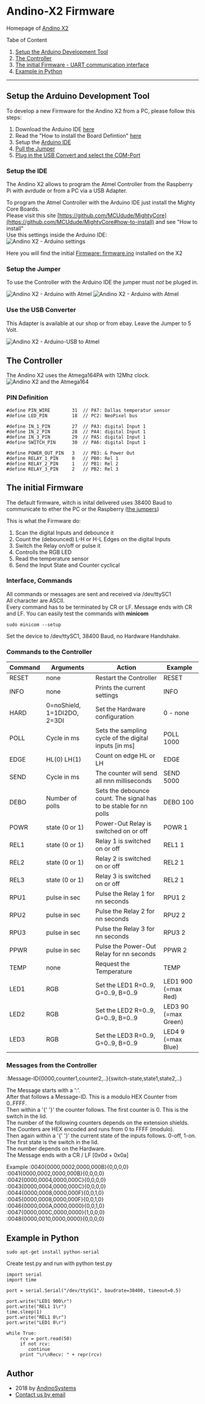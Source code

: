 # Andino-X2 Firmware

Homepage of [Andino X2](https://andino.systems/andino-x2/)

Tabe of Content   
   
1. [Setup the Arduino Development Tool](README.md#setup-the-arduino-development-tool)
2. [The Controller](README.md#the-controller)
3. [The initial Firmware - UART communication interface](README.md#the-initial-firmware)
4. [Example in Python](README.md#example-in-python)

---

## Setup the Arduino Development Tool

To develop a new Firmware for the Andino X2 from a PC, please follow this steps:

1. Download the Arduino IDE [here](https://www.arduino.cc/en/main/software)
2. Read the "How to install the Board Defintion" [here](https://github.com/MCUdude/MightyCore#how-to-install)
3. Setup the [Arduino IDE](README.md#setup-the-ide)
4. [Pull the Jumper](README.md#setup-the-jumper)
5. [Plug in the USB Convert and select the COM-Port](README.md#use-the-usb-converter)

### Setup the IDE

The Andino X2 allows to program the Atmel Controller from the Raspberry Pi with avrdude or from a PC via a USB Adapter.  

To program the Atmel Controller with the Arduino IDE just install the Mighty Core Boards.  
Please visit this site [https://github.com/MCUdude/MightyCore](https://github.com/MCUdude/MightyCore#how-to-install) and see "How to install"  
Use this settings inside the Arduino IDE:  
![Andino X2 - Arduino settings](andino-x2-arduino-ide-settings.png)  


Here you will find the initial [Firmware: firmware.ino](https://github.com/andino-systems/Andino-X2/tree/master/src/firmware/firmware.ino) installed on the X2   


### Setup the Jumper

To use the Controller with the Arduino IDE the jumper must *not* be pluged in.   
   
![Andino X2 - Arduino with Atmel](andino-x2-connection-mode.jpg)
![Andino X2 - Arduino with Atmel](andino-x2-arduino-mode.jpg)

### Use the USB Converter
This Adapter is available at our shop or from ebay. Leave the Jumper to 5 Volt.
  
![Andino X2 - Arduino-USB to Atmel](andino-x2-arduino-connector.jpg)


## The Controller

The Andino X2 uses the Atmega164PA with 12Mhz clock.
![Andino X2 and the Atmega164](ATMega164.png)

### PIN Definition

    #define PIN_WIRE  		31  // PA7: Dallas temperatur sensor
    #define LED_PIN   		18  // PC2: NeoPixel bus
    
    #define IN_1_PIN   		27	// PA3: digital Input 1
    #define IN_2_PIN   		28	// PA4: digital Input 1
    #define IN_3_PIN   		29	// PA5: digital Input 1
    #define SWITCH_PIN 		30	// PA6: digital Input 1
    
    #define POWER_OUT_PIN   3	// PB3: & Power Out
    #define RELAY_1_PIN 	0	// PB0: Rel 1
    #define RELAY_2_PIN 	1	// PB1: Rel 2
    #define RELAY_3_PIN 	2	// PB2: Rel 3
    
    

## The initial Firmware

The default firmware, witch is inital delivered uses 38400 Baud to communicate to ether the PC or the Raspberry ([the jumpers](README.md#setup-the-jumper))  

This is what the Firmware do:
   
1. Scan the digital Inputs and debounce it
2. Count the (debounced) L-H or H-L Edges on the digital Inputs
3. Switch the Relay on/off or pulse it
4. Controlls the RGB LED
5. Read the temperature sensor
6. Send the Input State and Counter cyclical


### Interface, Commands

All commands or messages are sent and received via  /dev/ttySC1  
All character are ASCII.    
Every command has to be terminated by CR or LF. Message ends with CR and LF.
You can easily test the commands with **minicom**  

    sudo minicom --setup

Set the device to /dev/ttySC1, 38400 Baud, no Hardware Handshake.

### Commands to the Controller
**Command** | Arguments | Action | Example 
--- | --- | --- | ---
RESET | none | Restart the Controller | RESET
INFO | none| Prints the current settings | INFO
HARD | 0=noShield, 1=1DI2DO, 2=3DI | Set the Hardware configuration | 0 - none
POLL | Cycle in ms | Sets the sampling cycle of the digital inputs [in ms] | POLL 1000
EDGE | HL(0) LH(1) | Count on edge HL or LH | EDGE
SEND | Cycle in ms | The counter will send all nnn milliseconds | SEND 5000
DEBO | Number of polls | Sets the debounce count. The signal has to be stable for nn polls | DEBO 100
POWR | state (0 or 1)| Power-Out Relay is switched on or off | POWR 1
REL1 | state (0 or 1)| Relay 1 is switched on or off | REL1 1
REL2 | state (0 or 1)| Relay 2 is switched on or off | REL2 1
REL3 | state (0 or 1)| Relay 3 is switched on or off | REL2 1
RPU1 | pulse in sec | Pulse the Relay 1 for nn seconds | RPU1 2
RPU2 | pulse in sec | Pulse the Relay 2 for nn seconds | RPU2 2
RPU3 | pulse in sec | Pulse the Relay 3 for nn seconds | RPU3 2
PPWR | pulse in sec | Pulse the Power-Out Relay for nn seconds | PPWR 2
TEMP | none | Request the Temperature | TEMP
LED1 | RGB | Set the LED1 R=0..9, G=0..9, B=0..9 | LED1 900 (=max Red)
LED2 | RGB | Set the LED2 R=0..9, G=0..9, B=0..9 | LED3 90 (=max Green)
LED3 | RGB | Set the LED3 R=0..9, G=0..9, B=0..9 | LED4 9 (=max Blue)

### Messages from the Controller

:Message-ID{0000,counter1,counter2,..}{switch-state,state1,state2,..}

The Message starts with a ':'.  
After that follows a Message-ID. This is a modulo HEX Counter from 0..FFFF.    
Then within a '{'  '}' the counter follows.
The first counter is 0. This is the switch in the lid.      
The number of the following counters depends on the extension shields.  
The Counters are HEX encoded and runs from 0 to FFFF (modulo).    
Then again within a '{'  '}' the current state of the inputs follows. 0-off, 1-on.  
The first state is the switch in the lid.    
The number depends on the Hardware.  
The Message ends with a CR / LF [0x0d + 0x0a]  

Example
:0040{0000,0002,0000,000B}{0,0,0,0}  
:0041{0000,0002,0000,000B}{0,0,0,0}  
:0042{0000,0004,0000,000C}{0,0,0,0}  
:0043{0000,0004,0000,000C}{0,0,0,0}  
:0044{0000,0008,0000,000F}{0,0,1,0}  
:0045{0000,0008,0000,000F}{0,0,1,0}  
:0046{0000,000A,0000,0000}{0,0,1,0}  
:0047{0000,000C,0000,0000}{1,0,0,0}  
:0048{0000,0010,0000,0000}{0,0,0,0}  

## Example in Python

    sudo apt-get install python-serial

Create test.py and run with python test.py

    import serial
    import time
    
    port = serial.Serial("/dev/ttySC1", baudrate=38400, timeout=0.5)
    
    port.write("LED1 900\r")
    port.write("REL1 1\r")
    time.sleep(1)
    port.write("REL1 0\r")
    port.write("LED1 0\r")
    
    while True:
         rcv = port.read(50)
         if not rcv:
            continue
         print "\r\nRecv: " + repr(rcv)
    

Author
-----

* 2018 by [AndinoSystems][2]
* [Contact us by email](mailto:info@andino.systems)

[1]:https://andino.systems/andino-x1/
[2]:https://github.com/andino-systems/Andino-X1
